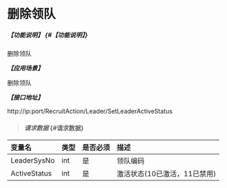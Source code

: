 # 删除领队
##### _【功能说明】_ {#【功能说明】}

删除领队

_**【应用场景】**_

删除领队


_**【接口地址】**_

http://ip:port/RecruitAction/Leader/SetLeaderActiveStatus

> #### _请求数据_ {#请求数据}

| 变量名 | 类型 | 是否必须 | 描述 |
| :--- | :--- | :--- | :--- |
| LeaderSysNo| int| 是 |领队编码|
| ActiveStatus| int| 是 |激活状态(10已激活，11已禁用) |




